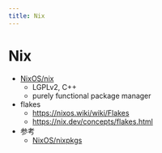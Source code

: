 ```yaml
---
title: Nix
---
```


# Nix

- [NixOS/nix](https://github.com/NixOS/nix)
  - LGPLv2, C++
  - purely functional package manager
- flakes
  - https://nixos.wiki/wiki/Flakes
  - https://nix.dev/concepts/flakes.html
- 参考
  - [NixOS/nixpkgs](https://github.com/NixOS/nixpkgs)
